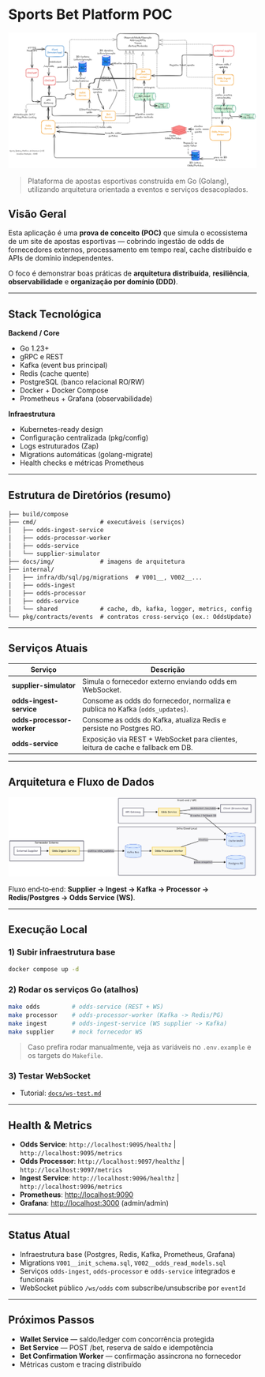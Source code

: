 # Sports Bet Platform POC

![Arquitetura Principal](https://raw.githubusercontent.com/radieske/sports-bet-platform-poc/main/docs/img/architecture-diagram.png)

> Plataforma de apostas esportivas construída em Go (Golang), utilizando arquitetura orientada a eventos e serviços desacoplados.

## Visão Geral

Esta aplicação é uma **prova de conceito (POC)** que simula o ecossistema de um site de apostas esportivas — cobrindo ingestão de odds de fornecedores externos, processamento em tempo real, cache distribuído e APIs de domínio independentes.

O foco é demonstrar boas práticas de **arquitetura distribuída**, **resiliência**, **observabilidade** e **organização por domínio (DDD)**.

---

## Stack Tecnológica

**Backend / Core**
- Go 1.23+
- gRPC e REST
- Kafka (event bus principal)
- Redis (cache quente)
- PostgreSQL (banco relacional RO/RW)
- Docker + Docker Compose
- Prometheus + Grafana (observabilidade)

**Infraestrutura**
- Kubernetes-ready design
- Configuração centralizada (pkg/config)
- Logs estruturados (Zap)
- Migrations automáticas (golang-migrate)
- Health checks e métricas Prometheus

---

## Estrutura de Diretórios (resumo)

```
├── build/compose
├── cmd/                  # executáveis (serviços)
│   ├── odds-ingest-service
│   ├── odds-processor-worker
│   ├── odds-service
│   └── supplier-simulator
├── docs/img/             # imagens de arquitetura
├── internal/
│   ├── infra/db/sql/pg/migrations  # V001__, V002__...
│   ├── odds-ingest
│   ├── odds-processor
│   ├── odds-service
│   └── shared            # cache, db, kafka, logger, metrics, config
└── pkg/contracts/events  # contratos cross-serviço (ex.: OddsUpdate)
```

---

## Serviços Atuais

| Serviço | Descrição |
|----------|------------|
| **supplier-simulator** | Simula o fornecedor externo enviando odds em WebSocket. |
| **odds-ingest-service** | Consome as odds do fornecedor, normaliza e publica no Kafka (`odds_updates`). |
| **odds-processor-worker** | Consome as odds do Kafka, atualiza Redis e persiste no Postgres RO. |
| **odds-service** | Exposição via REST + WebSocket para clientes, leitura de cache e fallback em DB. |

---

## Arquitetura e Fluxo de Dados

![Pipeline de Odds em Tempo Real](https://raw.githubusercontent.com/radieske/sports-bet-platform-poc/main/docs/img/real-time-odds-pipeline.png)

Fluxo end‑to‑end: **Supplier → Ingest → Kafka → Processor → Redis/Postgres → Odds Service (WS)**.

---

## Execução Local

### 1) Subir infraestrutura base
```bash
docker compose up -d
```

### 2) Rodar os serviços Go (atalhos)
```bash
make odds         # odds-service (REST + WS)
make processor    # odds-processor-worker (Kafka -> Redis/PG)
make ingest       # odds-ingest-service (WS supplier -> Kafka)
make supplier     # mock fornecedor WS
```

> Caso prefira rodar manualmente, veja as variáveis no `.env.example` e os targets do `Makefile`.

### 3) Testar WebSocket
- Tutorial: [`docs/ws-test.md`](docs/ws-test.md)

---

## Health & Metrics

- **Odds Service**: `http://localhost:9095/healthz` | `http://localhost:9095/metrics`  
- **Odds Processor**: `http://localhost:9097/healthz` | `http://localhost:9097/metrics`  
- **Ingest Service**: `http://localhost:9096/healthz` | `http://localhost:9096/metrics`  
- **Prometheus**: <http://localhost:9090>  
- **Grafana**: <http://localhost:3000> (admin/admin)

---

## Status Atual

- Infraestrutura base (Postgres, Redis, Kafka, Prometheus, Grafana)
- Migrations `V001__init_schema.sql`, `V002__odds_read_models.sql`
- Serviços `odds-ingest`, `odds-processor` e `odds-service` integrados e funcionais
- WebSocket público `/ws/odds` com subscribe/unsubscribe por `eventId`

---

## Próximos Passos 

- **Wallet Service** — saldo/ledger com concorrência protegida
- **Bet Service** — POST /bet, reserva de saldo e idempotência
- **Bet Confirmation Worker** — confirmação assíncrona no fornecedor
- Métricas custom e tracing distribuído